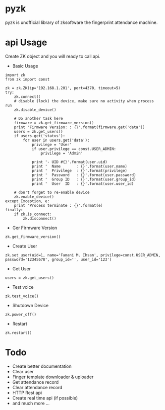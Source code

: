 # pyzk

pyzk is unofficial library of zksoftware the fingerprint attendance machine. 

# api Usage

Create ZK object and you will ready to call api.

* Basic Usage
```
import zk
from zk import const

zk = zk.ZK(ip='192.168.1.201', port=4370, timeout=5)
try:
    zk.connect()
    # disable (lock) the device, make sure no activity when process run
    zk.disable_device()

    # Do another task here
    firmware = zk.get_firmware_version()
    print 'Firmware Version: : {}'.format(firmware.get('data'))
    users = zk.get_users()
    if users.get('status'):
        for user in users.get('data'):
            privilege = 'User'
            if user.privilege == const.USER_ADMIN:
                privilege = 'Admin'

            print '- UID #{}'.format(user.uid)
            print '  Name       : {}'.format(user.name)
            print '  Privilege  : {}'.format(privilege)
            print '  Password   : {}'.format(user.password)
            print '  Group ID   : {}'.format(user.group_id)
            print '  User  ID   : {}'.format(user.user_id)

    # don't forget to re-enable device
    zk.enable_device()
except Exception, e:
    print "Process terminate : {}".format(e)
finally:
    if zk.is_connect:
        zk.disconnect()

```

* Ger Firmware Version

```
zk.get_firmware_version()
```

* Create User

```
zk.set_user(uid=1, name='Fanani M. Ihsan', privilege=const.USER_ADMIN, password='12345678', group_id='', user_id='123')
```

* Get User

```
users = zk.get_users()
```

* Test voice

```
zk.test_voice()
```

* Shutdown Device

```
zk.power_off()
```

* Restart

```
zk.restart()
```

# Todo

* Create better documentation
* Clear user
* Finger template downloader & uploader
* Get attendance record
* Clear attendance record
* HTTP Rest api
* Create real time api (if possible)
* and much more ...
